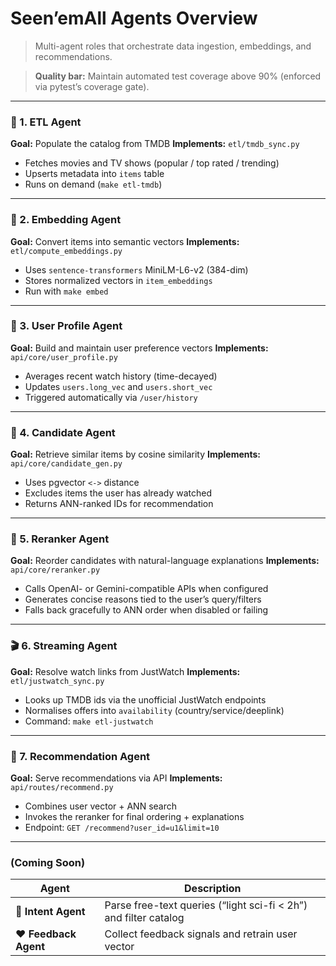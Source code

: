 # Seen’emAll Agents Overview

> Multi-agent roles that orchestrate data ingestion, embeddings, and recommendations.

> **Quality bar:** Maintain automated test coverage above 90% (enforced via pytest’s coverage gate).

---

### 🧩 1. ETL Agent
**Goal:** Populate the catalog from TMDB
**Implements:** `etl/tmdb_sync.py`

- Fetches movies and TV shows (popular / top rated / trending)
- Upserts metadata into `items` table
- Runs on demand (`make etl-tmdb`)

---

### 🔢 2. Embedding Agent
**Goal:** Convert items into semantic vectors
**Implements:** `etl/compute_embeddings.py`

- Uses `sentence-transformers` MiniLM-L6-v2 (384-dim)
- Stores normalized vectors in `item_embeddings`
- Run with `make embed`

---

### 👤 3. User Profile Agent
**Goal:** Build and maintain user preference vectors
**Implements:** `api/core/user_profile.py`

- Averages recent watch history (time-decayed)
- Updates `users.long_vec` and `users.short_vec`
- Triggered automatically via `/user/history`

---

### 🧭 4. Candidate Agent
**Goal:** Retrieve similar items by cosine similarity
**Implements:** `api/core/candidate_gen.py`

- Uses pgvector `<->` distance
- Excludes items the user has already watched
- Returns ANN-ranked IDs for recommendation

---

### 🧠 5. Reranker Agent
**Goal:** Reorder candidates with natural-language explanations
**Implements:** `api/core/reranker.py`

- Calls OpenAI- or Gemini-compatible APIs when configured
- Generates concise reasons tied to the user’s query/filters
- Falls back gracefully to ANN order when disabled or failing

---

### 🎬 6. Streaming Agent
**Goal:** Resolve watch links from JustWatch
**Implements:** `etl/justwatch_sync.py`

- Looks up TMDB ids via the unofficial JustWatch endpoints
- Normalises offers into `availability` (country/service/deeplink)
- Command: `make etl-justwatch`

---

### 💬 7. Recommendation Agent
**Goal:** Serve recommendations via API
**Implements:** `api/routes/recommend.py`

- Combines user vector + ANN search
- Invokes the reranker for final ordering + explanations
- Endpoint: `GET /recommend?user_id=u1&limit=10`

---

### (Coming Soon)
| Agent | Description |
|-------|--------------|
| 🎯 **Intent Agent** | Parse free-text queries (“light sci-fi < 2h”) and filter catalog |
| ❤️ **Feedback Agent** | Collect feedback signals and retrain user vector |
